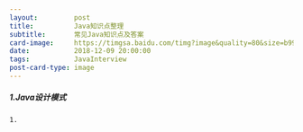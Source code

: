 ```yaml
---
layout:         post
title:          Java知识点整理
subtitle:       常见Java知识点及答案
card-image:     https://timgsa.baidu.com/timg?image&quality=80&size=b9999_10000&sec=1544366678303&di=138713eb79d33f707b4ef6c54777de42&imgtype=0&src=http%3A%2F%2Fimg105.job1001.com%2Fupload%2Fadminnew%2F2014-09-04%2F1409822424-4J2KEAU.jpg
date:           2018-12-09 20:00:00
tags:           JavaInterview
post-card-type: image
---
```


##### 1.Java设计模式

    1.
